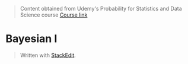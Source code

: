 > Content obtained from Udemy's Probability for Statistics and Data Science course [Course link](https://telusinternational.udemy.com/course/probability-for-statistics-and-data-science)

# Bayesian I


> Written with [StackEdit](https://stackedit.io/).
<!--stackedit_data:
eyJoaXN0b3J5IjpbNDM4MjA3NDI3XX0=
-->